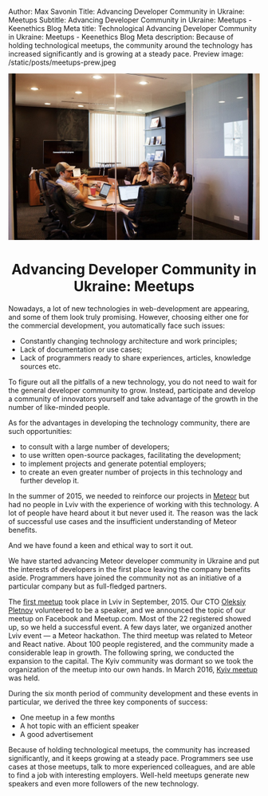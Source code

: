 Author: Max Savonin
Title: Advancing Developer Community in Ukraine: Meetups
Subtitle: Advancing Developer Community in Ukraine: Meetups - Keenethics Blog
Meta title: Technological Advancing Developer Community in Ukraine: Meetups - Keenethics Blog
Meta description: Because of holding technological meetups, the community around the technology has increased significantly and is growing at a steady pace.
Preview image: /static/posts/meetups-prew.jpeg

![Meetup](/static/posts/meetups.jpeg)

<h1 style="text-align: center;">Advancing Developer Community in Ukraine: Meetups</h1>

Nowadays, a lot of new technologies in web-development are appearing, and some of them look truly promising. However, choosing either one for the commercial development, you automatically face such issues:

- Constantly changing technology architecture and work principles;
- Lack of documentation or use cases;
- Lack of programmers ready to share experiences, articles, knowledge sources etc.

To figure out all the pitfalls of a new technology, you do not need to wait for the general developer community to grow. Instead, participate and develop a community of innovators yourself and take advantage of the growth in the number of like-minded people.

As for the advantages in developing the technology community, there are such opportunities:

- to consult with a large number of developers;
- to use written open-source packages, facilitating the development;
- to implement projects and generate potential employers;
- to create an even greater number of projects in this technology and further develop it.

<p>In the summer of 2015, we needed to reinforce our projects in <a href="//www.meteor.com/" target="_blank" rel="noopener noreferrer nofollow">Meteor</a> but had no people in Lviv with the experience of working with this technology. A lot of people have heard about it but never used it. The reason  was  the lack of successful use cases and the insufficient understanding of Meteor benefits.</p>

And we have found a keen and ethical way to sort it out.
 
We have started advancing Meteor developer community in Ukraine and put the interests of developers in the first place leaving the company benefits aside. Programmers have joined the community not as an initiative of a particular company but as full-fledged partners.

<p>The <a href="//www.meetup.com/Lviv-Meteor-Meetup" target="_blank" rel="noopener noreferrer nofollow">first meetup</a> took place in Lviv in September, 2015. Our CTO <a href="://www.youtube.com/watch?v=2GgLVnVXclE" target="_blank" rel="noopener noreferrer nofollow">Oleksiy Pletnov</a> volunteered to be a speaker, and we announced the topic of our meetup on Facebook and Meetup.com. Most of the 22 registered showed up, so we held a successful event. A few days later, we organized another Lviv event —  a Meteor hackathon. The third meetup was related to Meteor and React native. About 100 people registered, and the community made a considerable leap in growth. The following spring, we conducted the expansion to the capital. The Kyiv community was dormant so we took the organization of the meetup into our own hands. In March 2016, <a href="//www.meetup.com/ru-RU/Meteor-Kiev/events/229456481/" target="_blank" rel="noopener noreferrer nofollow">Kyiv meetup</a> was held.</p>

During the six month period of community development and these events in particular, we derived the three key components of success:

- One meetup in a few months
- A hot topic with an efficient speaker
- A good advertisement

Because of holding technological meetups, the community has increased significantly, and it keeps growing at a steady pace. Programmers see use cases at those meetups, talk to more experienced colleagues, and are able to find a job with interesting employers. Well-held meetups generate new speakers and even more followers of the new technology.